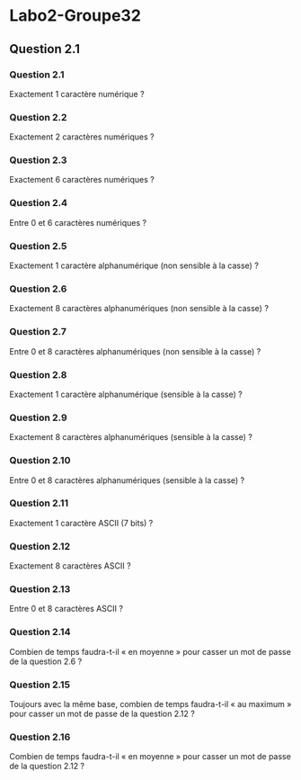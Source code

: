 # Labo2-Groupe32

## Question 2.1

### Question 2.1
Exactement 1 caractère numérique ?

### Question 2.2
Exactement 2 caractères numériques ?

### Question 2.3
Exactement 6 caractères numériques ?

### Question 2.4
Entre 0 et 6 caractères numériques ?

### Question 2.5
Exactement 1 caractère alphanumérique (non sensible à la casse) ?

### Question 2.6
Exactement 8 caractères alphanumériques (non sensible à la casse) ?

### Question 2.7
Entre 0 et 8 caractères alphanumériques (non sensible à la casse) ?

### Question 2.8
Exactement 1 caractère alphanumérique (sensible à la casse) ?

### Question 2.9
Exactement 8 caractères alphanumériques (sensible à la casse) ?

### Question 2.10
Entre 0 et 8 caractères alphanumériques (sensible à la casse) ?

### Question 2.11
Exactement 1 caractère ASCII (7 bits) ?

### Question 2.12
Exactement 8 caractères ASCII ?

### Question 2.13
Entre 0 et 8 caractères ASCII ?

### Question 2.14
Combien de temps faudra-t-il « en moyenne » pour casser un mot de passe de la question 2.6 ?

### Question 2.15

Toujours avec la même base, combien de temps faudra-t-il « au maximum » pour casser un mot de passe de la question 2.12 ?

### Question 2.16
Combien de temps faudra-t-il « en moyenne » pour casser un mot de passe de la question 2.12 ?
